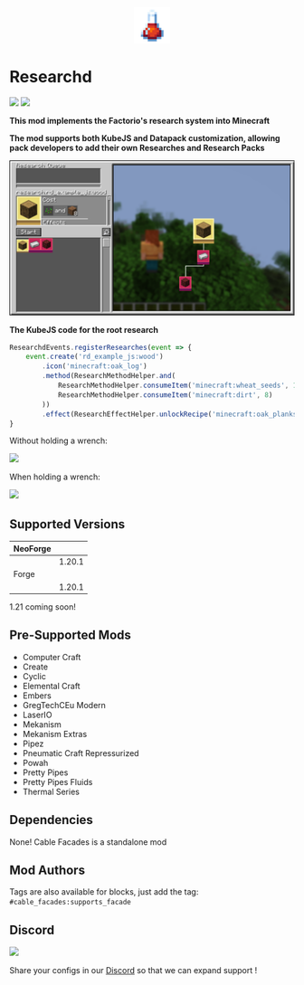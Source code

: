 <p align="center"><img src="./assets/banner.png"></p>

# Researchd
[![](https://cf.way2muchnoise.eu/short_researchd_downloads.svg)](https://www.curseforge.com/minecraft/mc-mods/researchd)
[![](http://cf.way2muchnoise.eu/versions/Available%20for_researchd_full.svg)](https://www.curseforge.com/minecraft/mc-mods/researchd/files)

**This mod implements the Factorio's research system into Minecraft**

**The mod supports both KubeJS and Datapack customization, allowing
pack developers to add their own Researches and Research Packs**

![Research Screen](./assets/research_screen.png)

**The KubeJS code for the root research**
```javascript
ResearchdEvents.registerResearches(event => {
    event.create('rd_example_js:wood')
        .icon('minecraft:oak_log')
        .method(ResearchMethodHelper.and(
            ResearchMethodHelper.consumeItem('minecraft:wheat_seeds', 1),
            ResearchMethodHelper.consumeItem('minecraft:dirt', 8)
        ))
        .effect(ResearchEffectHelper.unlockRecipe('minecraft:oak_planks'));
}
```

Without holding a wrench:

<img src="./assets/without_wrench.png">

When holding a wrench:

<img src="./assets/with_wrench.png">

## Supported Versions

| NeoForge |        |
|----------|--------|
|          | 1.20.1 |
| Forge    |        |
|          | 1.20.1 |

1.21 coming soon!

## Pre-Supported Mods
* Computer Craft
* Create
* Cyclic
* Elemental Craft
* Embers
* GregTechCEu Modern
* LaserIO
* Mekanism
* Mekanism Extras
* Pipez
* Pneumatic Craft Repressurized
* Powah
* Pretty Pipes
* Pretty Pipes Fluids
* Thermal Series

## Dependencies
None! Cable Facades is a standalone mod

## Mod Authors
Tags are also available for blocks, just add the tag: `#cable_facades:supports_facade`

## Discord
[![](https://dcbadge.vercel.app/api/server/m4EHeRjfZ9)](https://discord.gg/m4EHeRjfZ9)

Share your configs in our [Discord](https://discord.gg/m4EHeRjfZ9) so that we can expand support !